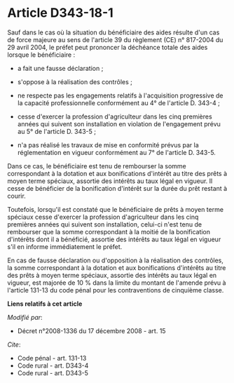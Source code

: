 # Article D343-18-1

Sauf dans le cas où la situation du bénéficiaire des aides résulte d'un cas de force majeure au sens de l'article 39 du
règlement (CE) n° 817-2004 du 29 avril 2004, le préfet peut prononcer la déchéance totale des aides lorsque le bénéficiaire :

- a fait une fausse déclaration ;

- s'oppose à la réalisation des contrôles ;

- ne respecte pas les engagements relatifs à l'acquisition progressive de la capacité professionnelle conformément au 4° de
l'article D. 343-4 ;

- cesse d'exercer la profession d'agriculteur dans les cinq premières années qui suivent son installation en violation de
l'engagement prévu au 5° de l'article D. 343-5 ;

- n'a pas réalisé les travaux de mise en conformité prévus par la réglementation en vigueur conformément au 7° de l'article
D. 343-5. 

Dans ce cas, le bénéficiaire est tenu de rembourser la somme correspondant à la dotation et aux bonifications d'intérêt au
titre des prêts à moyen terme spéciaux, assortie des intérêts au taux légal en vigueur. Il cesse de bénéficier de la
bonification d'intérêt sur la durée du prêt restant à courir. 

Toutefois, lorsqu'il est constaté que le bénéficiaire de prêts à moyen terme spéciaux cesse d'exercer la profession
d'agriculteur dans les cinq premières années qui suivent son installation, celui-ci n'est tenu de rembourser que la somme
correspondant à la moitié de la bonification d'intérêts dont il a bénéficié, assortie des intérêts au taux légal en vigueur
s'il en informe immédiatement le préfet. 

En cas de fausse déclaration ou d'opposition à la réalisation des contrôles, la somme correspondant à la dotation et aux
bonifications d'intérêts au titre des prêts à moyen terme spéciaux, assortie des intérêts au taux légal en vigueur, est
majorée de 10 % dans la limite du montant de l'amende prévu à l'article 131-13 du code pénal pour les contraventions de
cinquième classe.

**Liens relatifs à cet article**

_Modifié par_:

  - Décret n°2008-1336 du 17 décembre 2008 - art. 15

_Cite_:

  - Code pénal - art. 131-13
  - Code rural - art. D343-4
  - Code rural - art. D343-5
